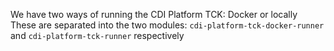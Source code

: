 We have two ways of running the CDI Platform TCK: Docker or locally
These are separated into the two modules: `cdi-platform-tck-docker-runner` and `cdi-platform-tck-runner` respectively